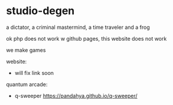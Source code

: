 # studio-degen
a dictator, a criminal mastermind, a time traveler and a frog

ok php does not work w github pages, this website does not work

we make games

website:
- will fix link soon

quantum arcade:
- q-sweeper https://pandahya.github.io/q-sweeper/
